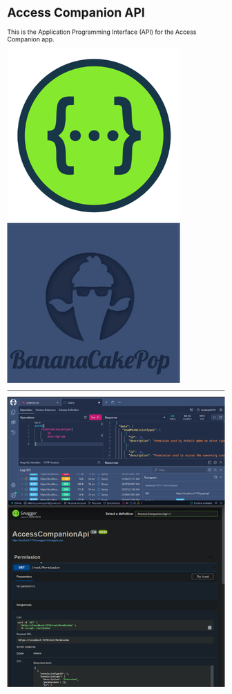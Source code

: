 # Access Companion API

This is the Application Programming Interface (API) for the Access Companion app.

<p float="left">
    <img src="./assets/swagger-logo-png.png" width="400" />
    <img src="./assets/index-graph.jpeg" width="400" /> 
</p>

----
![api-clients](assets/rest-graph.png)

